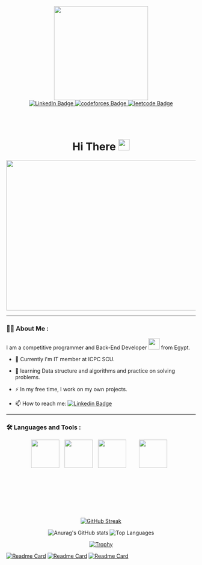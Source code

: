 <div id="header" align="center">
   <img src="https://media.giphy.com/media/2IudUHdI075HL02Pkk/giphy.gif" width="250" hight="250"/>
</div>

<div id="badges" align="center">
  <a href="https://www.linkedin.com/in/omar-alaraby-253702232/">
    <img src="https://img.shields.io/badge/LinkedIn-blue?style=for-the-badge&logo=linkedin&logoColor=white" alt="LinkedIn Badge"/>
  </a>
  <a href="your-youtube-URL">
    <img src="https://img.shields.io/badge/CodeForces-orange?style=for-the-badge&logo=codeforces&logoColor=black" alt="codeforces Badge"/>
  </a>
  <a href="your-twitter-URL">
    <img src="https://img.shields.io/badge/LeetCode-gold?style=for-the-badge&logo=leetcode&logoColor=black" alt="leetcode Badge"/>
  </a>
</div>

<div align="center">
   <img src="https://komarev.com/ghpvc/?username=OmarAlaraby&style=flat-square&color=blue" alt=""/>
</div>

<br><br>

<h1 align="center">
  Hi There
  <img src="https://media.giphy.com/media/hvRJCLFzcasrR4ia7z/giphy.gif" width="30px"/>
</h1>

<div align="center">
  <img src="https://media.giphy.com/media/dWesBcTLavkZuG35MI/giphy.gif" width="600" height="400"/>
</div>

---
### :man_technologist: About Me :

I am a competitive programmer and Back-End Developer <img src="https://media.giphy.com/media/WUlplcMpOCEmTGBtBW/giphy.gif" width="30"> from Egypt.

- :telescope: Currently i'm IT member at ICPC SCU.

- :seedling: learning Data structure and algorithms and practice on solving problems.

- :zap: In my free time, I work on my own projects.

- :mailbox: How to reach me: [![Linkedin Badge](https://img.shields.io/badge/-Omar_Alaraby-blue?style=flat&logo=Linkedin&logoColor=white)](https://www.linkedin.com/in/omar-alaraby-253702232/)

---

### :hammer_and_wrench: Languages and Tools :

<div align="center" >
   <img src="https://cdn.jsdelivr.net/gh/devicons/devicon/icons/python/python-original.svg" width="75" hight="75" style="margin-right: 10px;"/>
   <img src="https://cdn.jsdelivr.net/gh/devicons/devicon/icons/cplusplus/cplusplus-original.svg" width="75" hight="75" style="margin-right: 10px;"/>
   <link rel="stylesheet" href="https://cdn.jsdelivr.net/gh/devicons/devicon@v2.15.1/devicon.min.css">
   <img src="https://cdn.jsdelivr.net/gh/devicons/devicon/icons/vscode/vscode-original.svg" width="75" hight="75" style="margin-right: 30px;"/>
   <img src="https://cdn.jsdelivr.net/gh/devicons/devicon/icons/pycharm/pycharm-original.svg" width="75" hight="75" style="margin-right: 10px;"/>
</div>








<br><br><br><br><br><br>

<p align="center">
  <a href="https://git.io/streak-stats">
    <img src="https://github-readme-streak-stats.herokuapp.com/?user=OmarAlaraby&theme=radical&card_width=700px" alt="GitHub Streak" />
  </a>
</p>

<p align="center">
  <img src="https://github-readme-stats.vercel.app/api?username=OmarAlaraby&show_icons=true&theme=radical&card_width=400px" alt="Anurag's GitHub stats" />
  <img src="https://github-readme-stats.vercel.app/api/top-langs/?username=OmarAlaraby&layout=compact&theme=radical&card_width=300px&card_hight=800px" alt="Top Languages" />
</p>

<p align="center">
  <a href="https://github.com/ryo-ma/github-profile-trophy">
    <img src="https://github-profile-trophy.vercel.app/?username=OmarAlaraby&theme=radical&row=1" alt="Trophy" />
  </a>
</p>


[![Readme Card](https://github-readme-stats.vercel.app/api/pin/?username=OmarAlaraby&repo=Little-Lemon&theme=radical)](https://github.com/anuraghazra/github-readme-stats)
[![Readme Card](https://github-readme-stats.vercel.app/api/pin/?username=OmarAlaraby&repo=Codeforces-Tasks-API&theme=radical)](https://github.com/anuraghazra/github-readme-stats)
[![Readme Card](https://github-readme-stats.vercel.app/api/pin/?username=OmarAlaraby&repo=Hotel-Reservation-System&theme=radical)](https://github.com/anuraghazra/github-readme-stats)
